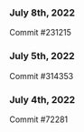 ### July 8th, 2022

Commit #231215

### July 5th, 2022

Commit #314353


### July 4th, 2022

Commit #72281
